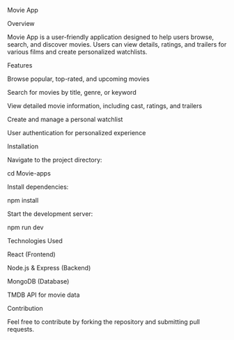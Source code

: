 Movie App

Overview

Movie App is a user-friendly application designed to help users browse, search, and discover movies. Users can view details, ratings, and trailers for various films and create personalized watchlists.

Features

Browse popular, top-rated, and upcoming movies

Search for movies by title, genre, or keyword

View detailed movie information, including cast, ratings, and trailers

Create and manage a personal watchlist

User authentication for personalized experience

Installation


Navigate to the project directory:

cd Movie-apps

Install dependencies:

npm install

Start the development server:

npm run dev

Technologies Used

React (Frontend)

Node.js & Express (Backend)

MongoDB (Database)

TMDB API for movie data

Contribution

Feel free to contribute by forking the repository and submitting pull requests.


